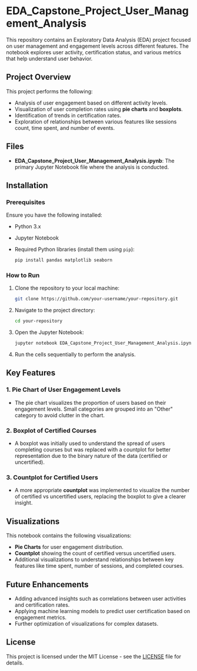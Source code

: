 # EDA_Capstone_Project_User_Management_Analysis
This repository contains an Exploratory Data Analysis (EDA) project focused on user management and engagement levels across different features. The notebook explores user activity, certification status, and various metrics that help understand user behavior.

## Project Overview

This project performs the following:

- Analysis of user engagement based on different activity levels.
- Visualization of user completion rates using **pie charts** and **boxplots**.
- Identification of trends in certification rates.
- Exploration of relationships between various features like sessions count, time spent, and number of events.

## Files

- **EDA_Capstone_Project_User_Management_Analysis.ipynb**: The primary Jupyter Notebook file where the analysis is conducted.

## Installation

### Prerequisites

Ensure you have the following installed:

- Python 3.x
- Jupyter Notebook
- Required Python libraries (install them using `pip`):

  ```bash
  pip install pandas matplotlib seaborn
  ```

### How to Run

1. Clone the repository to your local machine:

   ```bash
   git clone https://github.com/your-username/your-repository.git
   ```

2. Navigate to the project directory:

   ```bash
   cd your-repository
   ```

3. Open the Jupyter Notebook:

   ```bash
   jupyter notebook EDA_Capstone_Project_User_Management_Analysis.ipynb
   ```

4. Run the cells sequentially to perform the analysis.

## Key Features

### 1. Pie Chart of User Engagement Levels
- The pie chart visualizes the proportion of users based on their engagement levels. Small categories are grouped into an "Other" category to avoid clutter in the chart.

### 2. Boxplot of Certified Courses
- A boxplot was initially used to understand the spread of users completing courses but was replaced with a countplot for better representation due to the binary nature of the data (certified or uncertified).

### 3. Countplot for Certified Users
- A more appropriate **countplot** was implemented to visualize the number of certified vs uncertified users, replacing the boxplot to give a clearer insight.

## Visualizations

This notebook contains the following visualizations:
- **Pie Charts** for user engagement distribution.
- **Countplot** showing the count of certified versus uncertified users.
- Additional visualizations to understand relationships between key features like time spent, number of sessions, and completed courses.

## Future Enhancements

- Adding advanced insights such as correlations between user activities and certification rates.
- Applying machine learning models to predict user certification based on engagement metrics.
- Further optimization of visualizations for complex datasets.

## License

This project is licensed under the MIT License - see the [LICENSE](LICENSE) file for details.
